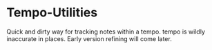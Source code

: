 # Tempo-Utilities



Quick and dirty way for tracking notes within a tempo. tempo is wildly inaccurate in places. Early version refining will come later.
